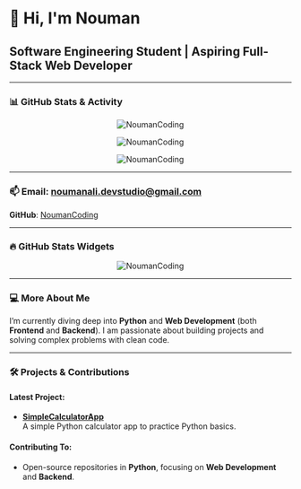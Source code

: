 # 👋 Hi, I'm Nouman

## Software Engineering Student | Aspiring Full-Stack Web Developer

---

### 📊 **GitHub Stats & Activity**

<p align="center">
  <img align="center" src="https://github-readme-stats.vercel.app/api?username=noumancoding&show_icons=true&theme=gruvbox" alt="NoumanCoding" />
</p>

<p align="center">
  <img align="center" src="https://github-readme-streak-stats.herokuapp.com/?user=noumancoding&theme=gruvbox" alt="NoumanCoding" />
</p>

<p align="center">
  <img align="center" src="https://github-readme-stats.vercel.app/api/top-langs?username=noumancoding&layout=compact&theme=gruvbox" alt="NoumanCoding" />
</p>

---

### 📫 **Email**: [noumanali.devstudio@gmail.com](mailto:noumanali.devstudio@gmail.com)  
**GitHub**: [NoumanCoding](https://github.com/NoumanCoding)

---

### 🔥 **GitHub Stats Widgets**

<p align="center">
  <img src="https://github-profile-trophy.vercel.app/?username=noumancoding&theme=gruvbox&row=1&column=3&margin-w=15&margin-h=15" alt="NoumanCoding" />
</p>

---

### 💻 **More About Me**

I’m currently diving deep into **Python** and **Web Development** (both **Frontend** and **Backend**). I am passionate about building projects and solving complex problems with clean code.

---

### 🛠️ **Projects & Contributions**

#### Latest Project:
- **[SimpleCalculatorApp](https://github.com/NoumanCoding/SimpleCalculatorApp)**  
  A simple Python calculator app to practice Python basics.

#### Contributing To:
- Open-source repositories in **Python**, focusing on **Web Development** and **Backend**.
